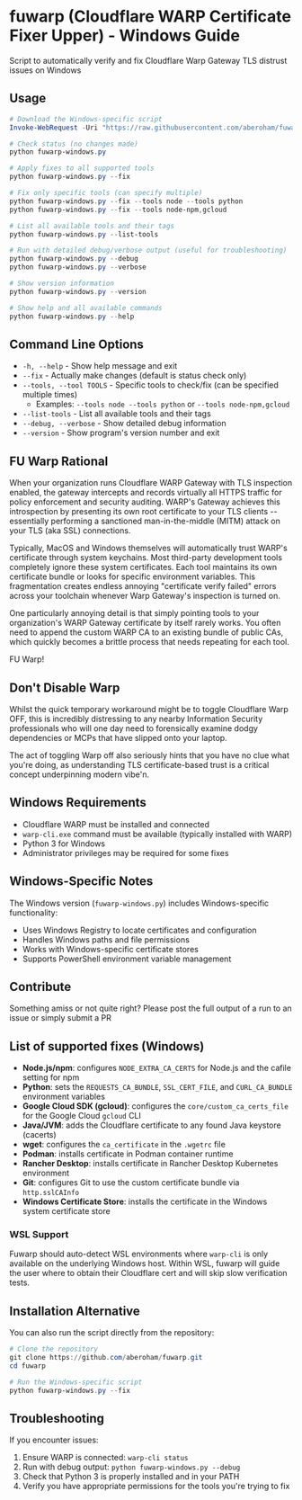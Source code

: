 # fuwarp (Cloudflare WARP Certificate Fixer Upper) - Windows Guide

Script to automatically verify and fix Cloudflare Warp Gateway TLS distrust issues on Windows

## Usage

```powershell
# Download the Windows-specific script
Invoke-WebRequest -Uri "https://raw.githubusercontent.com/aberoham/fuwarp/main/fuwarp-windows.py" -OutFile "fuwarp-windows.py"

# Check status (no changes made)
python fuwarp-windows.py

# Apply fixes to all supported tools
python fuwarp-windows.py --fix

# Fix only specific tools (can specify multiple)
python fuwarp-windows.py --fix --tools node --tools python
python fuwarp-windows.py --fix --tools node-npm,gcloud

# List all available tools and their tags
python fuwarp-windows.py --list-tools

# Run with detailed debug/verbose output (useful for troubleshooting)
python fuwarp-windows.py --debug
python fuwarp-windows.py --verbose

# Show version information
python fuwarp-windows.py --version

# Show help and all available commands
python fuwarp-windows.py --help
```

## Command Line Options

- `-h, --help` - Show help message and exit
- `--fix` - Actually make changes (default is status check only)
- `--tools, --tool TOOLS` - Specific tools to check/fix (can be specified multiple times)
  - Examples: `--tools node --tools python` or `--tools node-npm,gcloud`
- `--list-tools` - List all available tools and their tags
- `--debug, --verbose` - Show detailed debug information
- `--version` - Show program's version number and exit

## FU Warp Rational

When your organization runs Cloudflare WARP Gateway with TLS inspection enabled, the gateway intercepts and records virtually all HTTPS traffic for policy enforcement and security auditing. WARP's Gateway achieves this introspection by presenting its own root certificate to your TLS clients -- essentially performing a sanctioned man-in-the-middle (MITM) attack on your TLS (aka SSL) connections.

Typically, MacOS and Windows themselves will automatically trust WARP's certificate through system keychains. Most third-party development tools completely ignore these system certificates. Each tool maintains its own certificate bundle or looks for specific environment variables. This fragmentation creates endless annoying "certificate verify failed" errors across your toolchain whenever Warp Gateway's inspection is turned on.

One particularly annoying detail is that simply pointing tools to your organization's WARP Gateway certificate by itself rarely works. You often need to append the custom WARP CA to an existing bundle of public CAs, which quickly becomes a brittle process that needs repeating for each tool. 

FU Warp!

## Don't Disable Warp

Whilst the quick temporary workaround might be to toggle Cloudflare Warp OFF, this is incredibly distressing to any nearby Information Security professionals who will one day need to forensically examine dodgy dependencies or MCPs that have slipped onto your laptop.

The act of toggling Warp off also seriously hints that you have no clue what you're doing, as understanding TLS certificate-based trust is a critical concept underpinning modern vibe'n.

## Windows Requirements

- Cloudflare WARP must be installed and connected
- `warp-cli.exe` command must be available (typically installed with WARP)
- Python 3 for Windows
- Administrator privileges may be required for some fixes

## Windows-Specific Notes

The Windows version (`fuwarp-windows.py`) includes Windows-specific functionality:

- Uses Windows Registry to locate certificates and configuration
- Handles Windows paths and file permissions
- Works with Windows-specific certificate stores
- Supports PowerShell environment variable management

## Contribute

Something amiss or not quite right? Please post the full output of a run to an issue or simply submit a PR

## List of supported fixes (Windows)

- **Node.js/npm**: configures `NODE_EXTRA_CA_CERTS` for Node.js and the cafile setting for npm
- **Python**: sets the `REQUESTS_CA_BUNDLE`, `SSL_CERT_FILE`, and `CURL_CA_BUNDLE` environment variables  
- **Google Cloud SDK (gcloud)**: configures the `core/custom_ca_certs_file` for the Google Cloud `gcloud` CLI
- **Java/JVM**: adds the Cloudflare certificate to any found Java keystore (cacerts)
- **wget**: configures the `ca_certificate` in the `.wgetrc` file
- **Podman**: installs certificate in Podman container runtime
- **Rancher Desktop**: installs certificate in Rancher Desktop Kubernetes environment
- **Git**: configures Git to use the custom certificate bundle via `http.sslCAInfo`
- **Windows Certificate Store**: installs the certificate in the Windows system certificate store

### WSL Support

Fuwarp should auto-detect WSL environments where `warp-cli` is only available on the underlying Windows host. Within WSL, fuwarp will guide the user where to obtain their Cloudflare cert and will skip slow verification tests.

## Installation Alternative

You can also run the script directly from the repository:

```powershell
# Clone the repository
git clone https://github.com/aberoham/fuwarp.git
cd fuwarp

# Run the Windows-specific script
python fuwarp-windows.py --fix
```

## Troubleshooting

If you encounter issues:

1. Ensure WARP is connected: `warp-cli status`
2. Run with debug output: `python fuwarp-windows.py --debug`
3. Check that Python 3 is properly installed and in your PATH
4. Verify you have appropriate permissions for the tools you're trying to fix